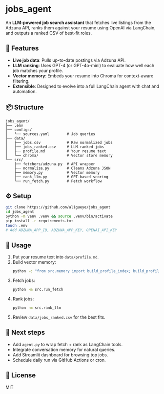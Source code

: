 # jobs_agent

An **LLM-powered job search assistant** that fetches live listings from the Adzuna API, ranks them against your resume using OpenAI via LangChain, and outputs a ranked CSV of best-fit roles.

## 🚀 Features
- **Live job data**: Pulls up-to-date postings via Adzuna API.
- **LLM ranking**: Uses GPT-4 (or GPT-4o-mini) to evaluate how well each job matches your profile.
- **Vector memory**: Embeds your resume into Chroma for context-aware filtering.
- **Extensible**: Designed to evolve into a full LangChain agent with chat and automation.

## 📦 Structure
```
jobs_agent/
├── .env
├── configs/
│   └── sources.yaml        # Job queries
├── data/
│   ├── jobs.csv            # Raw normalized jobs
│   ├── jobs_ranked.csv     # LLM-ranked jobs
│   ├── profile.md          # Your resume text
│   └── chroma/             # Vector store memory
└── src/
    ├── fetchers/adzuna.py  # API wrapper
    ├── normalize.py        # Cleans Adzuna JSON
    ├── memory.py           # Vector memory
    ├── rank_llm.py         # GPT-based scoring
    └── run_fetch.py        # Fetch workflow
```

## ⚙️ Setup
```bash
git clone https://github.com/aligueye/jobs_agent
cd jobs_agent
python -m venv .venv && source .venv/bin/activate
pip install -r requirements.txt
touch .env
# Add ADZUNA_APP_ID, ADZUNA_APP_KEY, OPENAI_API_KEY
```

## 🧠 Usage
1. Put your resume text into `data/profile.md`.
2. Build vector memory:
   ```bash
   python -c "from src.memory import build_profile_index; build_profile_index()"
   ```
3. Fetch jobs:
   ```bash
   python -m src.run_fetch
   ```
4. Rank jobs:
   ```bash
   python -m src.rank_llm
   ```
5. Review `data/jobs_ranked.csv` for the best fits.

## 🧩 Next steps
- Add `agent.py` to wrap fetch + rank as LangChain tools.
- Integrate conversation memory for natural queries.
- Add Streamlit dashboard for browsing top jobs.
- Schedule daily run via GitHub Actions or cron.

## 🪪 License
MIT
